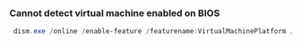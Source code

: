 ### Cannot detect virtual machine enabled on BIOS
```powershell
 dism.exe /online /enable-feature /featurename:VirtualMachinePlatform /all /norestart
```